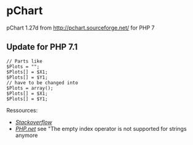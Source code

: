 # pChart
pChart 1.27d from http://pchart.sourceforge.net/ for PHP 7

## Update for PHP 7.1

``` 
// Parts like 
$Plots = "";
$Plots[] = $X1;
$Plots[] = $Y1;
// have to be changed into
$Plots = array();
$Plots[] = $X1;
$Plots[] = $Y1;
```

Ressources:
* *[Stackoverflow](https://stackoverflow.com/questions/5879675/problem-with-fatal-error-operator-not-supported-for-strings-in/5879729)*
* *[PHP.net](https://www.php.net/manual/de/migration71.incompatible.php)*
  see "The empty index operator is not supported for strings anymore

